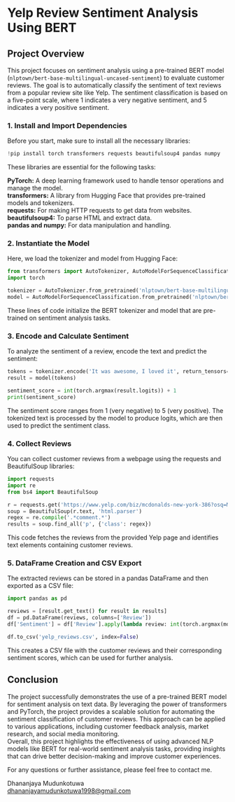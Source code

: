 # Yelp Review Sentiment Analysis Using BERT

## Project Overview
This project focuses on sentiment analysis using a pre-trained BERT model (`nlptown/bert-base-multilingual-uncased-sentiment`) to evaluate customer reviews. The goal is to automatically classify the sentiment of text reviews from a popular review site like Yelp. The sentiment classification is based on a five-point scale, where 1 indicates a very negative sentiment, and 5 indicates a very positive sentiment. 

### 1. Install and Import Dependencies
Before you start, make sure to install all the necessary libraries:

```python
!pip install torch transformers requests beautifulsoup4 pandas numpy
```

These libraries are essential for the following tasks:

**PyTorch:** A deep learning framework used to handle tensor operations and manage the model.  
**transformers:** A library from Hugging Face that provides pre-trained models and tokenizers.  
**requests:** For making HTTP requests to get data from websites.  
**beautifulsoup4:** To parse HTML and extract data.  
**pandas and numpy:** For data manipulation and handling.

### 2. Instantiate the Model
Here, we load the tokenizer and model from Hugging Face:

```python
from transformers import AutoTokenizer, AutoModelForSequenceClassification
import torch

tokenizer = AutoTokenizer.from_pretrained('nlptown/bert-base-multilingual-uncased-sentiment')
model = AutoModelForSequenceClassification.from_pretrained('nlptown/bert-base-multilingual-uncased-sentiment')
```
These lines of code initialize the BERT tokenizer and model that are pre-trained on sentiment analysis tasks.

### 3. Encode and Calculate Sentiment
To analyze the sentiment of a review, encode the text and predict the sentiment:

```python
tokens = tokenizer.encode('It was awesome, I loved it', return_tensors='pt')
result = model(tokens)

sentiment_score = int(torch.argmax(result.logits)) + 1
print(sentiment_score)
```

The sentiment score ranges from 1 (very negative) to 5 (very positive).
The tokenized text is processed by the model to produce logits, which are then used to predict the sentiment class.

### 4. Collect Reviews
You can collect customer reviews from a webpage using the requests and BeautifulSoup libraries:

```python
import requests
import re
from bs4 import BeautifulSoup

r = requests.get('https://www.yelp.com/biz/mcdonalds-new-york-386?osq=McDonald%27s')
soup = BeautifulSoup(r.text, 'html.parser')
regex = re.compile('.*comment.*')
results = soup.find_all('p', {'class': regex})
```

This code fetches the reviews from the provided Yelp page and identifies text elements containing customer reviews.

### 5. DataFrame Creation and CSV Export

The extracted reviews can be stored in a pandas DataFrame and then exported as a CSV file:

```python
import pandas as pd

reviews = [result.get_text() for result in results]
df = pd.DataFrame(reviews, columns=['Review'])
df['Sentiment'] = df['Review'].apply(lambda review: int(torch.argmax(model(tokenizer.encode(review, return_tensors='pt')).logits)) + 1)

df.to_csv('yelp_reviews.csv', index=False)
```

This creates a CSV file with the customer reviews and their corresponding sentiment scores, which can be used for further analysis.

## Conclusion

The project successfully demonstrates the use of a pre-trained BERT model for sentiment analysis on text data. By leveraging the power of transformers and PyTorch, the project provides a scalable solution for automating the sentiment classification of customer reviews. This approach can be applied to various applications, including customer feedback analysis, market research, and social media monitoring.  
Overall, this project highlights the effectiveness of using advanced NLP models like BERT for real-world sentiment analysis tasks, providing insights that can drive better decision-making and improve customer experiences.


For any questions or further assistance, please feel free to contact me.

Dhananjaya Mudunkotuwa   
dhananjayamudunkotuwa1998@gmail.com
